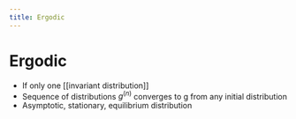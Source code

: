 ```yaml
---
title: Ergodic
---
```


# Ergodic
- If only one [[invariant distribution]]
- Sequence of distributions $g^{(n)}$ converges to g from any initial distribution
- Asymptotic, stationary, equilibrium distribution




















